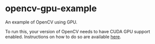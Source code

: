 # opencv-gpu-example
An example of OpenCV using GPU.

To run this, your version of OpenCV needs to have CUDA GPU support enabled. 
Instructions on how to do so are available [here](http://www.pyimagesearch.com/2016/07/11/compiling-opencv-with-cuda-support/).
